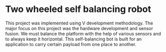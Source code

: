 # Two wheeled self balancing robot

This project was implemented using V development methodology. The major focus on this project was the hardware development and sensor fusion. We must balance the platform with the help of various sensors and to always keep it horizontal.
This self-balancing bot is built for an application to carry certain payload from one place to another.
